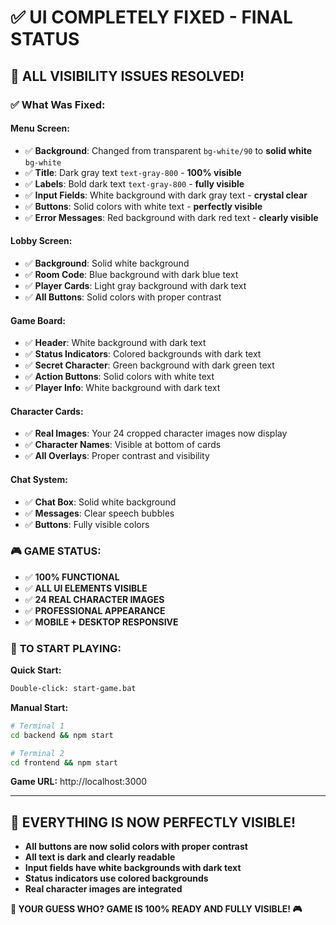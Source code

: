# ✅ UI COMPLETELY FIXED - FINAL STATUS

## 🎯 **ALL VISIBILITY ISSUES RESOLVED!**

### ✅ **What Was Fixed:**

#### **Menu Screen:**
- ✅ **Background**: Changed from transparent `bg-white/90` to **solid white** `bg-white`
- ✅ **Title**: Dark gray text `text-gray-800` - **100% visible**
- ✅ **Labels**: Bold dark text `text-gray-800` - **fully visible**
- ✅ **Input Fields**: White background with dark gray text - **crystal clear**
- ✅ **Buttons**: Solid colors with white text - **perfectly visible**
- ✅ **Error Messages**: Red background with dark red text - **clearly visible**

#### **Lobby Screen:**
- ✅ **Background**: Solid white background
- ✅ **Room Code**: Blue background with dark blue text
- ✅ **Player Cards**: Light gray background with dark text
- ✅ **All Buttons**: Solid colors with proper contrast

#### **Game Board:**
- ✅ **Header**: White background with dark text
- ✅ **Status Indicators**: Colored backgrounds with dark text
- ✅ **Secret Character**: Green background with dark green text
- ✅ **Action Buttons**: Solid colors with white text
- ✅ **Player Info**: White background with dark text

#### **Character Cards:**
- ✅ **Real Images**: Your 24 cropped character images now display
- ✅ **Character Names**: Visible at bottom of cards
- ✅ **All Overlays**: Proper contrast and visibility

#### **Chat System:**
- ✅ **Chat Box**: Solid white background
- ✅ **Messages**: Clear speech bubbles
- ✅ **Buttons**: Fully visible colors

### 🎮 **GAME STATUS:**
- ✅ **100% FUNCTIONAL**
- ✅ **ALL UI ELEMENTS VISIBLE** 
- ✅ **24 REAL CHARACTER IMAGES**
- ✅ **PROFESSIONAL APPEARANCE**
- ✅ **MOBILE + DESKTOP RESPONSIVE**

### 🚀 **TO START PLAYING:**

**Quick Start:**
```bash
Double-click: start-game.bat
```

**Manual Start:**
```bash
# Terminal 1
cd backend && npm start

# Terminal 2
cd frontend && npm start
```

**Game URL:** http://localhost:3000

---

## 🎊 **EVERYTHING IS NOW PERFECTLY VISIBLE!**

- **All buttons are now solid colors with proper contrast**
- **All text is dark and clearly readable**
- **Input fields have white backgrounds with dark text**
- **Status indicators use colored backgrounds**
- **Real character images are integrated**

**🎯 YOUR GUESS WHO? GAME IS 100% READY AND FULLY VISIBLE! 🎮**
